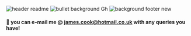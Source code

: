 ![header readme](https://user-images.githubusercontent.com/125384035/218970187-8e6c2172-b992-4e80-8fe6-77c1a69e4f74.jpg)
![bullet background Gh](https://user-images.githubusercontent.com/125384035/218989120-5717c89a-7396-4fd6-93bd-1964fcd0db9b.jpg)
![background footer new](https://user-images.githubusercontent.com/125384035/218988300-93586f3e-ec67-4db9-afc9-ac76e49c5861.jpg)




#### 💬 you can e-mail me @ james.cook@hotmail.co.uk with any queries you have!


